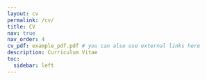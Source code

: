 ```yaml
---
layout: cv
permalink: /cv/
title: CV
nav: true
nav_order: 4
cv_pdf: example_pdf.pdf # you can also use external links here
description: Curriculum Vitae
toc:
  sidebar: left
---
```

